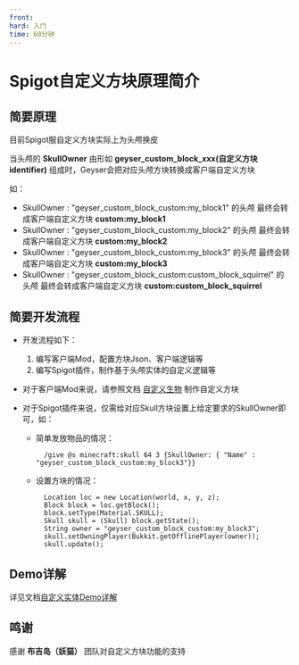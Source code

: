```yaml
---
front:
hard: 入门
time: 60分钟
---
```


# Spigot自定义方块原理简介

## 简要原理

目前Spigot服自定义方块实际上为头颅换皮

当头颅的 **SkullOwner** 由形如 **geyser_custom_block_xxx(自定义方块identifier)** 组成时，Geyser会把对应头颅方块转换成客户端自定义方块

如：
- SkullOwner : "geyser_custom_block_custom:my_block1" 的头颅
    最终会转成客户端自定义方块 **custom:my_block1**
- SkullOwner : "geyser_custom_block_custom:my_block2" 的头颅
    最终会转成客户端自定义方块 **custom:my_block2**
- SkullOwner : "geyser_custom_block_custom:my_block3" 的头颅
    最终会转成客户端自定义方块 **custom:my_block3**
- SkullOwner : "geyser_custom_block_custom:custom_block_squirrel" 的头颅
    最终会转成客户端自定义方块 **custom:custom_block_squirrel**
## 简要开发流程

- 开发流程如下：
  1. 编写客户端Mod，配置方块Json、客户端逻辑等
  2. 编写Spigot插件，制作基于头颅实体的自定义逻辑等

- 对于客户端Mod来说，请参照文档 [自定义生物](../../20-玩法开发/15-自定义游戏内容/2-自定义方块/0-自定义方块概述.md) 制作自定义方块

- 对于Spigot插件来说，仅需给对应Skull方块设置上给定要求的SkullOwner即可，如：
  - 简单发放物品的情况：
      ```
        /give @s minecraft:skull 64 3 {SkullOwner: { "Name" : "geyser_custom_block_custom:my_block3"}}
      ```
  - 设置方块的情况：
      ```
        Location loc = new Location(world, x, y, z);
        Block block = loc.getBlock();
        block.setType(Material.SKULL);
        Skull skull = (Skull) block.getState();
        String owner = "geyser_custom_block_custom:my_block3";
        skull.setOwningPlayer(Bukkit.getOfflinePlayer(owner));
        skull.update();
      ```

## Demo详解

详见文档[自定义实体Demo详解](./30-Spigot服Demo详解/7-自定义方块Demo详解.md)

## 鸣谢

  感谢 **布吉岛（妖猫）** 团队对自定义方块功能的支持